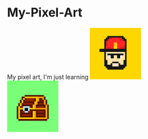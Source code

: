 # My-Pixel-Art
My pixel art, I'm just learning
<img src="https://github.com/Cheko82/My-Pixel-Art/blob/main/pixelart/Brad.png?raw=true" alt="Bearded man with cap" width="120"><br>
<img src="https://github.com/Cheko82/My-Pixel-Art/blob/main/pixelart/Chest.png?raw=true" alt="A dumb chest" width="120"><br>
